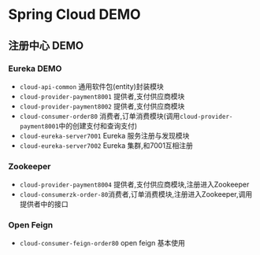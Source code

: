 # Spring Cloud DEMO

## 注册中心 DEMO

### Eureka DEMO

- `cloud-api-common` 通用软件包(entity)封装模块
- `cloud-provider-payment8001` 提供者,支付供应商模块
- `cloud-provider-payment8002` 提供者,支付供应商模块
- `cloud-consumer-order80` 消费者,订单消费模块(调用`cloud-provider-payment8001`中的创建支付和查询支付)
- `cloud-eureka-server7001` Eureka 服务注册与发现模块
- `cloud-eureka-server7002` Eureka 集群,和7001互相注册

### Zookeeper

- `cloud-provider-payment8004` 提供者,支付供应商模块,注册进入Zookeeper
- `cloud-consumerzk-order-80`消费者,订单消费模块,注册进入Zookeeper,调用提供者中的接口

### Open Feign

- `cloud-consumer-feign-order80` open feign 基本使用